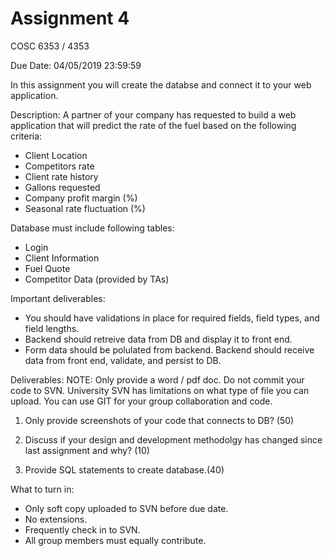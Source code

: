 # Assignment 4
COSC 6353 / 4353

Due Date: 04/05/2019 23:59:59


In this assignment you will create the databse and connect it to your web application. 

Description: 
A partner of your company has requested to build a web application that will predict the
rate of the fuel based on the following criteria:
- Client Location
- Competitors rate
- Client rate history
- Gallons requested
- Company profit margin (%)
- Seasonal rate fluctuation (%)

Database must include following tables:
- Login
- Client Information
- Fuel Quote
- Competitor Data (provided by TAs)

Important deliverables:
- You should have validations in place for required fields, field types, and field lengths. 
- Backend should retreive data from DB and display it to front end.
- Form data should be polulated from backend. Backend should receive data from front end, validate, and persist to DB.

Deliverables:
NOTE: Only provide a word / pdf doc. Do not commit your code to SVN. University SVN has limitations on what type of file you can upload. You can use GIT for your group collaboration and code.

1.	Only provide screenshots of your code that connects to DB? (50)

2.	Discuss if your design and development methodolgy has changed since last assignment and why? (10)

3.	Provide SQL statements to create database.(40)

What to turn in: 
- Only soft copy uploaded to SVN before due date. 
- No extensions.
- Frequently check in to SVN. 
- All group members must equally contribute.
